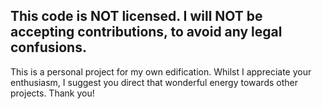 ## This code is NOT licensed. I will NOT be accepting contributions, to avoid any legal confusions.

This is a personal project for my own edification. Whilst I appreciate your enthusiasm, I suggest you direct that wonderful energy towards other projects. Thank you!
